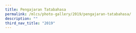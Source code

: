 ```yaml
---
title: Pengajaran Tatabahasa
permalink: /mlcs/photo-gallery/2019/pengajaran-tatabahasa/
description: ""
third_nav_title: "2019"
---
```


